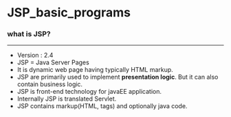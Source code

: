 # JSP_basic_programs

### what is JSP?
---
- Version : 2.4
- JSP = Java Server Pages
- It is dynamic web page having typically HTML markup.
- JSP are primarily used to implement **presentation logic**. But it can also contain business logic.
- JSP is front-end technology for javaEE application.
- Internally JSP is translated Servlet.
- JSP contains markup(HTML, tags) and optionally java code.
